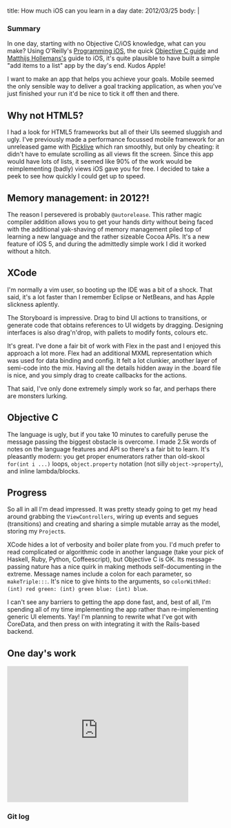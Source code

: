 title: How much iOS can you learn in a day
date: 2012/03/25
body: |
  
  <div class="summary">
    <h3>Summary</h3>
    <p>In one day, starting with no Objective C/iOS knowledge, what can you make? Using O'Reilly's <a href="http://my.safaribooksonline.com/9781449327088/" title="Programming iOS">Programming iOS</a>, the quick <a href="http://cocoadevcentral.com/d/learn_objectivec/">Objective C guide</a> and <a href="http://www.raywenderlich.com/5138/beginning-storyboards-in-ios-5-part-1">Matthijs Hollemans's</a> guide to iOS, it's quite plausible to have built a simple "add items to a list" app by the day's end. Kudos Apple!</p>
  </div>

  I want to make an app that helps you achieve your goals. Mobile seemed the only sensible way to deliver a goal tracking application, as when you've just finished your run it'd be nice to tick it off then and there.
  
  ## Why not HTML5?
  
  I had a look for HTML5 frameworks but all of their UIs seemed sluggish and ugly. I've previously made a performance focussed mobile framework for an unreleased game with [Picklive](http://picklive.com) which ran smoothly, but only by cheating: it didn't have to emulate scrolling as all views fit the screen. Since this app would have lots of lists, it seemed like 90% of the work would be reimplementing (badly) views iOS gave you for free. I decided to take a peek to see how quickly I could get up to speed.
  
  ## Memory management: in 2012?!
  
  The reason I persevered is probably `@autorelease`. This rather magic compiler addition allows you to get your hands dirty without being faced with the additional yak-shaving of memory management piled top of learning a new language and the rather sizeable Cocoa APIs. It's a new feature of iOS 5, and during the  admittedly simple work I did it worked without a hitch.
  
  ## XCode
  
  I'm normally a vim user, so booting up the IDE was a bit of a shock. That said, it's a lot faster than I remember Eclipse or NetBeans, and has Apple slickness aplently.
  
  The Storyboard is impressive. Drag to bind UI actions to transitions, or generate code that obtains references to UI widgets by dragging. Designing interfaces is also drag'n'drop, with pallets to modify fonts, colours etc. 
  
  
  It's great. I've done a fair bit of work with Flex in the past and I enjoyed this approach a lot more. Flex had an additional MXML representation which was used for data binding and config. It felt a lot clunkier, another layer of semi-code into the mix. Having all the details hidden away in the .board file is nice, and you simply drag to create callbacks for the actions. 
  
  That said, I've only done extremely simply work so far, and perhaps there are monsters lurking.
  
  ## Objective C
  
  The language is ugly, but if you take 10 minutes to carefully peruse the message passing the biggest obstacle is overcome. I made 2.5k words of notes on the language features and API so there's a fair bit to learn. It's pleasantly modern: you get proper enumerators rather than old-skool `for(int i ...)` loops, `object.property` notation (not silly `object->property`), and inline lambda/blocks.
  
  ## Progress
  
  So all in all I'm dead impressed. It was pretty steady going to get my head around grabbing the `ViewControllers`, wiring up events and segues (transitions) and creating and sharing a simple mutable array as the model, storing my `Project`s.
  
  XCode hides a lot of verbosity and boiler plate from you. I'd much prefer to read complicated or algorithmic code in another language (take your pick of Haskell, Ruby, Python, Coffeescript), but Objective C is OK. Its message-passing nature has a nice quirk in making methods self-documenting in the extreme. Message names include a colon for each parameter, so `makeTriple:::`. It's nice to give hints to the arguments, so `colorWithRed: (int) red green: (int) green blue: (int) blue`.
  
  I can't see any barriers to getting the app done fast, and, best of all, I'm spending all of my time implementing the app rather than re-implementing generic UI elements. Yay! I'm planning to rewrite what I've got with CoreData, and then press on with integrating it with the Rails-based backend.
  
  ## One day's work

  <iframe width="420" height="315" src="http://www.youtube.com/embed/W9CZ9CrtSBo" frameborder="0" allowfullscreen></iframe>
  
  ### Git log
  
  <script src="https://gist.github.com/2200613.js?file=ios%20day%20one.log"></script>